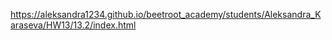 https://aleksandra1234.github.io/beetroot_academy/students/Aleksandra_Karaseva/HW13/13.2/index.html
